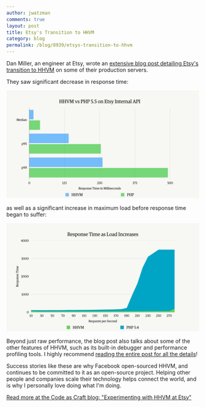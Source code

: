```yaml
---
author: jwatzman
comments: true
layout: post
title: Etsy's Transition to HHVM
category: blog
permalink: /blog/8939/etsys-transition-to-hhvm
---
```


Dan Miller, an engineer at Etsy, wrote an [extensive blog post detailing Etsy's transition to HHVM](https://codeascraft.com/2015/04/06/experimenting-with-hhvm-at-etsy/) on some of their production servers.

<!--truncate-->

They saw significant decrease in response time:

![HHVM vs PHP 5.5 Response Time](/static/images/posts/Screen-Shot-2015-04-05-at-8.34.13-PM-1024x572.png)

as well as a significant increase in maximum load before response time began to suffer:

![Response Time as Load Increases](/static/images/posts/Screen-Shot-2015-04-04-at-10.19.45-AM-1024x575.png)

Beyond just raw performance, the blog post also talks about some of the other features of HHVM, such as its built-in debugger and performance profiling tools. I highly recommend [reading the entire post for all the details](https://codeascraft.com/2015/04/06/experimenting-with-hhvm-at-etsy/)!

Success stories like these are why Facebook open-sourced HHVM, and continues to be committed to it as an open-source project. Helping other people and companies scale their technology helps connect the world, and is why I personally love doing what I'm doing.

[Read more at the Code as Craft blog: "Experimenting with HHVM at Etsy"](https://codeascraft.com/2015/04/06/experimenting-with-hhvm-at-etsy/)
